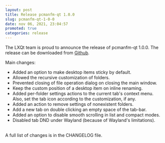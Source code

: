 ```yaml
---
layout: post
title: Release pcmanfm-qt 1.0.0
slug: pcmanfm-qt-1-0-0
date: nov 06, 2021, 23:04:57
promoted: true
categories: release
---
```

The LXQt team is proud to announce the release of pcmanfm-qt 1.0.0.
The release can be downloaded from [Github](https://github.com/lxqt/pcmanfm-qt/releases).

Main changes:

 * Added an option to make desktop items sticky by default.
 * Allowed the recursive customization of folders.
 * Prevented closing of file operation dialog on closing the main window.
 * Keep the custom position of a desktop item on inline renaming.
 * Added per-folder settings actions to the current tab's context menu. Also, set the tab icon according to the customization, if any.
 * Added an action to remove settings of nonexistent folders.
 * Add a new tab on double clicking an empty space of the tab-bar.
 * Added an option to disable smooth scrolling in list and compact modes.
 * Disabled tab DND under Wayland (because of Wayland's limitations).


<br/>
A full list of changes is in the CHANGELOG file.
<br/>
